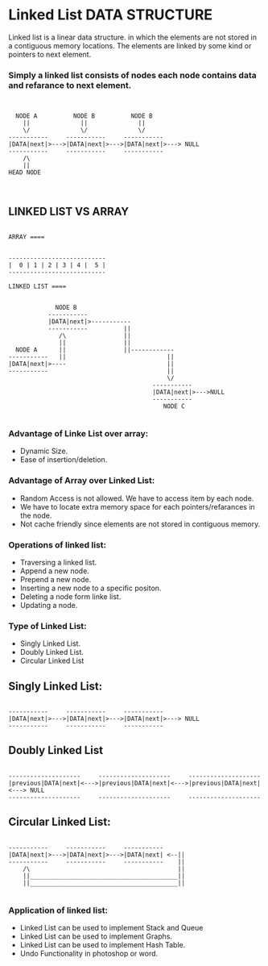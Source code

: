 # Linked List DATA STRUCTURE

Linked list is a linear data structure. in which the elements are not stored in a contiguous memory locations. The elements are 
linked by some kind or pointers to next element.

### Simply a linked list consists of nodes each node contains data and refarance to next element.

```


  NODE A          NODE B          NODE B
    ||              ||              ||
    \/              \/              \/
-----------     -----------     -----------
|DATA|next|>--->|DATA|next|>--->|DATA|next|>---> NULL
-----------     -----------     -----------
    /\
    ||
HEAD NODE



```

## LINKED LIST VS ARRAY

```

ARRAY ====


---------------------------
|  0 | 1 | 2 | 3 | 4 |  5 |
---------------------------

LINKED LIST ====


             NODE B
           -----------
           |DATA|next|>-----------
           -----------          ||
              /\                ||
              ||                ||
  NODE A      ||                ||------------
-----------   ||                            ||
|DATA|next|>----                            ||
-----------                                 ||
                                            \/  
                                        -----------
                                        |DATA|next|>--->NULL
                                        -----------        
                                           NODE C


```

### Advantage of Linke List over array:
* Dynamic Size.
* Ease of insertion/deletion.

### Advantage of Array over Linked List:
* Random Access is not allowed. We have to access item by each node.
* We have to locate extra memory space for each pointers/refarances in the node.
* Not cache friendly since elements are not stored in contiguous memory.

### Operations of linked list:
* Traversing a linked list.
* Append a new node.
* Prepend a new node.
* Inserting a new node to a specific positon.
* Deleting a node form linke list.
* Updating a node.

### Type of Linked List:
* Singly Linked List.
* Doubly Linked List.
* Circular Linked List

## Singly Linked List:

```

-----------     -----------     -----------
|DATA|next|>--->|DATA|next|>--->|DATA|next|>---> NULL
-----------     -----------     -----------

```

## Doubly Linked List

```

--------------------     --------------------     --------------------
|previous|DATA|next|<--->|previous|DATA|next|<--->|previous|DATA|next|<---> NULL
--------------------     --------------------     --------------------

```

## Circular Linked List:

```

-----------     -----------     -----------
|DATA|next|>--->|DATA|next|>--->|DATA|next| <--|| 
-----------     -----------     -----------    || 
    /\                                         ||       
    ||_________________________________________||
    ||_________________________________________||
    
```

### Application of linked list:
* Linked List can be used to implement Stack and Queue
* Linked List can be used to implement Graphs.
* Linked List can be used to implement Hash Table.
* Undo Functionality in photoshop or word.

